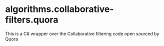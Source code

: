 # algorithms.collaborative-filters.quora
This is a C# wrapper over the Collaborative filtering code open sourced by Quora
